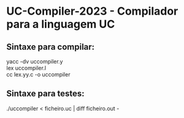 # UC-Compiler-2023 - Compilador para a linguagem UC
## Sintaxe para compilar:
yacc -dv uccompiler.y<br/>
lex uccompiler.l<br/>
cc lex.yy.c -o uccompiler<br/>
## Sintaxe para testes:
./uccompiler < ficheiro.uc | diff ficheiro.out -
